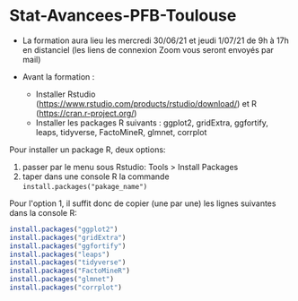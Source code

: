 # Stat-Avancees-PFB-Toulouse

- La formation aura lieu les mercredi 30/06/21 et jeudi 1/07/21 de 9h à 17h en distanciel (les liens de connexion Zoom vous seront envoyés par mail)

- Avant la formation : 
  + Installer Rstudio (https://www.rstudio.com/products/rstudio/download/) et R (https://cran.r-project.org/)
  + Installer les packages R suivants : ggplot2, gridExtra, ggfortify, leaps, tidyverse, FactoMineR, glmnet, corrplot

Pour installer un package R, deux options:

1. passer par le menu sous Rstudio: Tools > Install Packages
2. taper dans une console R la commande `install.packages("pakage_name")`

Pour l'option 1, il suffit donc de copier (une par une) les lignes suivantes dans la console R:

```r
install.packages("ggplot2")
install.packages("gridExtra")
install.packages("ggfortify")
install.packages("leaps")
install.packages("tidyverse")
install.packages("FactoMineR")
install.packages("glmnet")
install.packages("corrplot")
```
